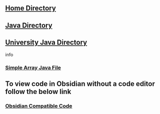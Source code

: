 ## [Home Directory](/CodeLanguages/ReadMe.md)
## [Java Directory](/CodeLanguages/Java/JavaContents.md)
## [University Java Directory](/CodeLanguages/Java/UniversityJavaFiles/ReadMe.md)

info
### [Simple Array Java File](array.java)

## To view code in Obsidian without a code editor follow the below link

### [Obsidian Compatible Code](array.md)